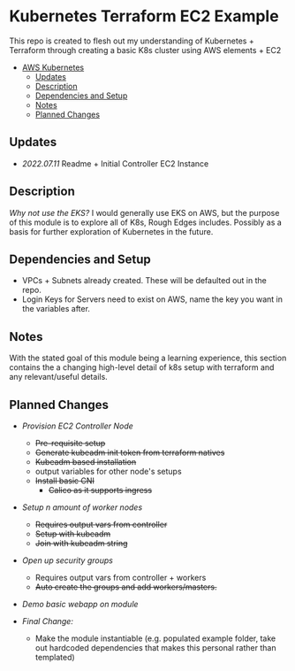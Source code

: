 # Kubernetes Terraform EC2 Example

This repo is created to flesh out my understanding of Kubernetes + Terraform through creating a basic K8s cluster using AWS elements + EC2

<!-- TOC -->

- [AWS Kubernetes](#aws-kubernetes)
  - [Updates](#updates)
  - [Description](#description)
  - [Dependencies and Setup](#dependencies-and-setup)
  - [Notes](#notes)
  - [Planned Changes](#planned-changes)

<!-- /TOC -->

## Updates

- *2022.07.11* Readme + Initial Controller EC2 Instance

## Description

*Why not use the EKS?*
I would generally use EKS on AWS, but the purpose of this module is to explore all of K8s, Rough Edges includes. Possibly as a basis for further exploration of Kubernetes in the future.

## Dependencies and Setup

- VPCs + Subnets already created. These will be defaulted out in the repo.
- Login Keys for Servers need to exist on AWS, name the key you want in the variables after.

## Notes

With the stated goal of this module being a learning experience, this section contains the a changing high-level detail of k8s setup with terraform and any relevant/useful details.

## Planned Changes

- *Provision EC2 Controller Node*
  - ~~Pre-requisite setup~~
  - ~~Generate kubeadm init token from terraform natives~~
  - ~~Kubeadm based installation~~
  - output variables for other node's setups
  - ~~Install basic CNI~~
    - ~~Calico as it supports ingress~~
- *Setup n amount of worker nodes*
  - ~~Requires output vars from controller~~
  - ~~Setup with kubeadm~~
  - ~~Join with kubeadm string~~
- *Open up security groups*
  - Requires output vars from controller + workers
  - ~~Auto create the groups and add workers/masters.~~

- *Demo basic webapp on module*
- *Final Change:*
  - Make the module instantiable (e.g. populated example folder, take out hardcoded dependencies that makes this personal rather than templated)